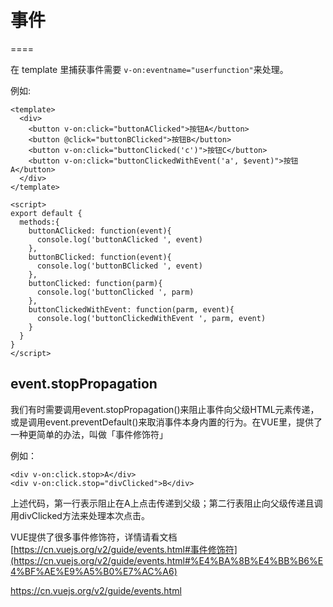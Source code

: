 # 事件
====


在 template 里捕获事件需要 `v-on:eventname="userfunction"`来处理。

例如:

```
<template>
  <div>
    <button v-on:click="buttonAClicked">按钮A</button>
    <button @click="buttonBClicked">按钮B</button>
    <button v-on:click="buttonClicked('c')">按钮C</button>
    <button v-on:click="buttonClickedWithEvent('a', $event)">按钮A</button>
  </div>
</template>

<script>
export default {
  methods:{
    buttonAClicked: function(event){
      console.log('buttonAClicked ', event)
    },
    buttonBClicked: function(event){
      console.log('buttonBClicked ', event)
    },
    buttonClicked: function(parm){
      console.log('buttonClicked ', parm)
    },
    buttonClickedWithEvent: function(parm, event){
      console.log('buttonClickedWithEvent ', parm, event)
    }
  }
}
</script>
```

## event.stopPropagation

我们有时需要调用event.stopPropagation()来阻止事件向父级HTML元素传递，或是调用event.preventDefault()来取消事件本身内置的行为。在VUE里，提供了一种更简单的办法，叫做「事件修饰符」

例如：

```
<div v-on:click.stop>A</div>
<div v-on:click.stop="divClicked">B</div>

```
上述代码，第一行表示阻止在A上点击传递到父级；第二行表阻止向父级传递且调用divClicked方法来处理本次点击。

VUE提供了很多事件修饰符，详情请看文档[https://cn.vuejs.org/v2/guide/events.html#事件修饰符](https://cn.vuejs.org/v2/guide/events.html#%E4%BA%8B%E4%BB%B6%E4%BF%AE%E9%A5%B0%E7%AC%A6)

https://cn.vuejs.org/v2/guide/events.html
